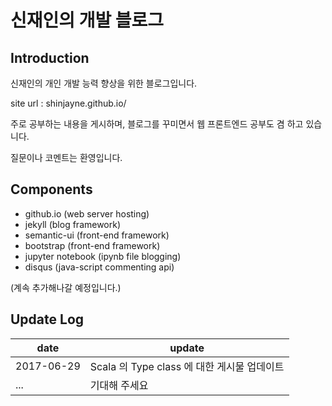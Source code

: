 # 신재인의 개발 블로그

## Introduction
신재인의 개인 개발 능력 향상을 위한 블로그입니다.

site url : shinjayne.github.io/

주로 공부하는 내용을 게시하며, 블로그를 꾸미면서 웹 프론트엔드 공부도 겸 하고 있습니다.

질문이나 코멘트는 환영입니다.

## Components

- github.io (web server hosting)
- jekyll   (blog framework)
- semantic-ui (front-end framework)
- bootstrap (front-end framework)
- jupyter notebook (ipynb file blogging)
- disqus (java-script commenting api)

(계속 추가해나갈 예정입니다.)

## Update Log

| date | update |
| --- | --- |
| 2017-06-29 | Scala 의 Type class 에 대한 게시물 업데이트 |
| ... | 기대해 주세요 |
